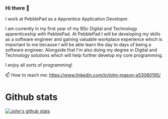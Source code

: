 ### Hi there 👋
I work at PebblePad as a Apprentice Application Developer.

I am currently in my first year of my BSc Digital and Technology apprenticeship with PebblePad. At PebblePad I will be developing my skills as a software engineer and gaining valuable workplace experience which is important to me because I will be able learn the day to days of being a software engineer. Alongside that I'm also doing my degree in Digital and Technology solutions which will help further develop my core programming. 

I enjoy all sorts of programming!

📫 How to reach me: https://www.linkedin.com/in/john-mason-a53080195/

# Github stats
[![John's github stats](https://github-readme-stats.vercel.app/api?username=johnmason27)](https://github.com/anuraghazra/github-readme-stats)
